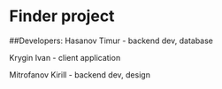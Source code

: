Finder project
======
##Developers:
Hasanov Timur - backend dev, database

Krygin Ivan - client application

Mitrofanov Kirill - backend dev, design
